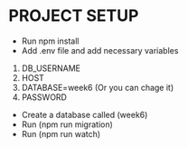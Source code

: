 # PROJECT SETUP
* Run npm install
* Add .env file and add necessary variables 
1. DB_USERNAME
2. HOST
3. DATABASE=week6 (Or you can chage it)
4. PASSWORD

* Create a database called (week6)
* Run (npm run migration)
* Run (npm run watch)